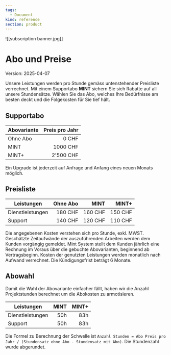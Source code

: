 ```yaml
---
tags:
  - Document
kind: reference
section: product
---
```


![[subscription banner.jpg]]

# Abo und Preise
Version: 2025-04-07

Unsere Leistungen werden pro Stunde gemäss untenstehender Preisliste verrechnet. Mit einem Supportabo **MINT** sichern Sie sich Rabatte auf all unsere Stundensätze. Wählen Sie das Abo, welches Ihre Bedürfnisse am besten deckt und die Folgekosten für Sie tief hält.

## Supportabo

| Abovariante | Preis pro Jahr |
| ----------- | --------------:|
| Ohne Abo    |          0 CHF |
| MINT        |       1000 CHF |
| MINT+       |      2'500 CHF |

Ein Upgrade ist jederzeit auf Anfrage und Anfang eines neuen Monats möglich.

## Preisliste

| Leistungen       | Ohne Abo |    MINT |   MINT+ |
| ---------------- | -------: | ------: | ------: |
| Dienstleistungen |  180 CHF | 160 CHF | 150 CHF |
| Support          |  140 CHF | 120 CHF | 110 CHF |

Die angegebenen Kosten verstehen sich pro Stunde, exkl. MWST. Geschätzte Zeitaufwände der auszuführenden Arbeiten werden dem Kunden vorgängig gemeldet. Mint System stellt dem Kunden jährlich eine Rechnung im Voraus über die gebuchte Abovarianten, beginnend ab Vertragsbeginn. Kosten der genutzten Leistungen werden monatlich nach Aufwand verrechnet. Die Kündigungsfrist beträgt 6 Monate.

## Abowahl

Damit die Wahl der Abovariante einfacher fällt, haben wir die Anzahl Projektstunden berechnet um die Abokosten zu armotisieren.

| Leistungen       | MINT | MINT+ |
| ---------------- | ---: | ----: |
| Dienstleistungen |  50h |   83h |
| Support          |  50h |   83h |

Die Formel zu Berechnung der Schwelle ist `Anzahl Stunden = Abo Preis pro Jahr / (Stundensatz ohne Abo - Stundensatz mit Abo)`. Die Stundenzahl wurde abgerundet.

